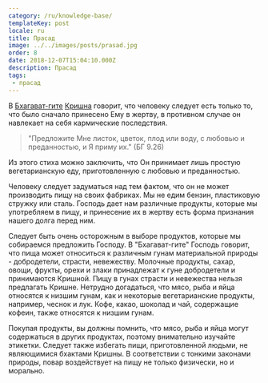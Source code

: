 ```yaml
---
category: /ru/knowledge-base/
templateKey: post
locale: ru
title: Прасад
image: ../../images/posts/prasad.jpg
order: 8
date: 2018-12-07T15:04:10.000Z
description: Прасад
tags:
 - прасад
---
```


В [Бхагават-гите](/ru/bhagavad-gita) [Кришна](/ru/krishna) говорит, что человеку следует есть только то, что было сначало принесено Ему в жертву, в противном случае он навлекает на себя кармические последствия.

 > "Предложите Мне листок, цветок, плод или воду, с любовью и преданностью, и Я приму их." (БГ 9.26)

Из этого стиха можно заключить, что Он принимает лишь простую вегетарианскую еду, приготовленную с любовью и преданностью.

Человеку следует задуматься над тем фактом, что он не может производить пищу на своих фабриках. Мы не едим бензин, пластиковую стружку или сталь. Господь дает нам различные продукты, которые мы употребляем в пищу, и принесение их в жертву есть форма признания нашего долга перед ним.

Следует быть очень осторожным в выборе продуктов, которые мы собираемся предложить Господу. В "Бхагават-гите" Господь говорит, что пища может относиться к различным гунам материальной природы - добродетели, страсти, невежеству. Молочные продукты, сахар, овощи, фрукты, орехи и злаки принадлежат к гуне добродетели и принимаются Кришной. Пищу в гунах страсти и невежества нельзя предлагать Кришне. Нетрудно догадаться, что мясо, рыба и яйца относятся к низшим гунам, как и некоторые вегетарианские продукты, например, чеснок и лук. Кофе, какао, шоколад и чай, содержащие кофеин, также относятся к низшим гунам.

Покупая продукты, вы должны помнить, что мясо, рыба и яйца могут содержаться в других продуктах, поэтому внимательно изучайте этикетки. Следует также избегать пищи, приготовленной людьми, не являющимися бхактами Кришны. В соответствии с тонкими законами природы, повар воздействует на пищу не только физически, но и морально.
